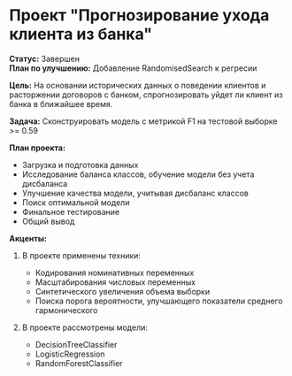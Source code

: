 # Проект "Прогнозирование ухода клиента из банка"  
__Статус:__ Завершен  
__План по улучшению:__ Добавление RandomisedSearch к регресии    

__Цель:__ На основании исторических данных о поведении клиентов и расторжении договоров с банком, спрогнозировать уйдет ли клиент из банка в ближайшее время.    

__Задача:__ Сконструировать модель с метрикой F1 на тестовой выборке >= 0.59

__План проекта:__
- Загрузка и подготовка данных
- Исследование баланса классов, обучение модели без учета дисбаланса
- Улучшение качества модели, учитывая дисбаланс классов
- Поиск оптимальной модели
- Финальное тестирование
- Общий вывод  
  
__Акценты:__  
1. В проекте применены техники:  
   - Кодирования номинативных переменных  
   - Масштабирования числовых переменных  
   - Синтетического увеличения объема выборки   
   - Поиска порога вероятности, улучшающего показатели среднего гармонического      
   
2. В проекте рассмотрены модели: 
    - DecisionTreeClassifier
    - LogisticRegression
    - RandomForestClassifier
